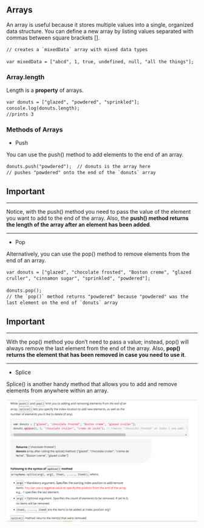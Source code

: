 ## Arrays

An array is useful because it stores multiple values into a single, organized data structure. You can define a new array by listing values separated with commas between square brackets [].

```
// creates a `mixedData` array with mixed data types

var mixedData = ["abcd", 1, true, undefined, null, "all the things"];
```

### Array.length

Length is a **property** of arrays.

```
var donuts = ["glazed", "powdered", "sprinkled"];
console.log(donuts.length);
//prints 3
```

### Methods of Arrays

- Push

You can use the push() method to add elements to the end of an array.

```
donuts.push("powdered");  // donuts is the array here
// pushes "powdered" onto the end of the `donuts` array
```

## **Important**

---

Notice, with the push() method you need to pass the value of the element you want to add to the end of the array. Also, the **push() method returns the length of the array after an element has been added**.

---

- Pop

Alternatively, you can use the pop() method to remove elements from the end of an array.

```
var donuts = ["glazed", "chocolate frosted", "Boston creme", "glazed cruller", "cinnamon sugar", "sprinkled", "powdered"];

donuts.pop();
// the `pop()` method returns "powdered" because "powdered" was the last element on the end of `donuts` array
```

## **Important**

---

With the pop() method you don’t need to pass a value; instead, pop() will always remove the last element from the end of the array. Also, **pop() returns the element that has been removed in case you need to use it**.

---

- Splice

Splice() is another handy method that allows you to add and remove elements from anywhere within an array.

![](image/splice.PNG)
